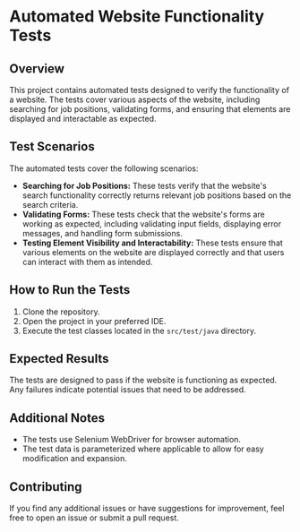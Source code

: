 # Automated Website Functionality Tests

## Overview

This project contains automated tests designed to verify the functionality of a website. The tests cover various aspects of the website, including searching for job positions, validating forms, and ensuring that elements are displayed and interactable as expected.

## Test Scenarios

The automated tests cover the following scenarios:

* **Searching for Job Positions:** These tests verify that the website's search functionality correctly returns relevant job positions based on the search criteria.
* **Validating Forms:** These tests check that the website's forms are working as expected, including validating input fields, displaying error messages, and handling form submissions.
* **Testing Element Visibility and Interactability:** These tests ensure that various elements on the website are displayed correctly and that users can interact with them as intended.

## How to Run the Tests

1. Clone the repository.
2. Open the project in your preferred IDE.
3. Execute the test classes located in the `src/test/java` directory.

## Expected Results

The tests are designed to pass if the website is functioning as expected. Any failures indicate potential issues that need to be addressed.

## Additional Notes

* The tests use Selenium WebDriver for browser automation.
* The test data is parameterized where applicable to allow for easy modification and expansion.

## Contributing

If you find any additional issues or have suggestions for improvement, feel free to open an issue or submit a pull request.

